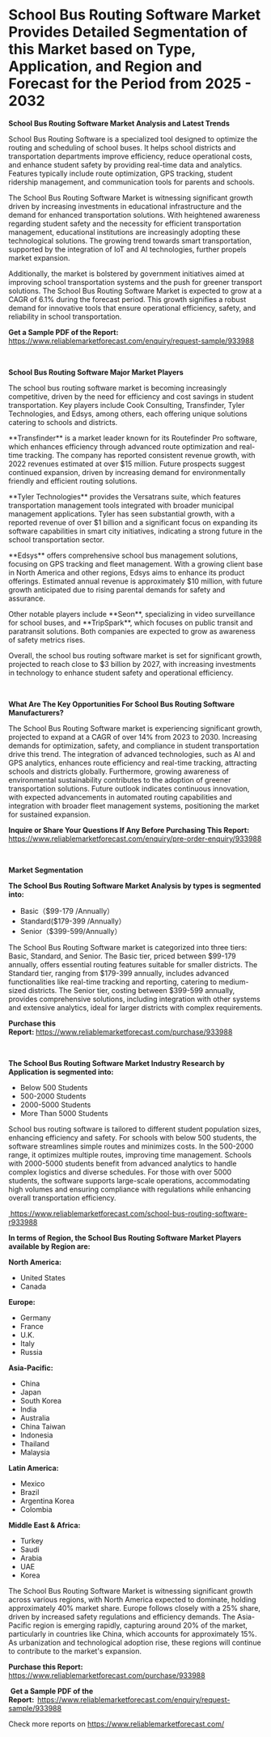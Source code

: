 <p><h1>School Bus Routing Software Market Provides Detailed Segmentation of this Market based on Type, Application, and Region and Forecast for the Period from 2025 - 2032</h1></p><p><strong>School Bus Routing Software Market Analysis and Latest Trends</strong></p>
<p><p>School Bus Routing Software is a specialized tool designed to optimize the routing and scheduling of school buses. It helps school districts and transportation departments improve efficiency, reduce operational costs, and enhance student safety by providing real-time data and analytics. Features typically include route optimization, GPS tracking, student ridership management, and communication tools for parents and schools.</p><p>The School Bus Routing Software Market is witnessing significant growth driven by increasing investments in educational infrastructure and the demand for enhanced transportation solutions. With heightened awareness regarding student safety and the necessity for efficient transportation management, educational institutions are increasingly adopting these technological solutions. The growing trend towards smart transportation, supported by the integration of IoT and AI technologies, further propels market expansion. </p><p>Additionally, the market is bolstered by government initiatives aimed at improving school transportation systems and the push for greener transport solutions. The School Bus Routing Software Market is expected to grow at a CAGR of 6.1% during the forecast period. This growth signifies a robust demand for innovative tools that ensure operational efficiency, safety, and reliability in school transportation.</p></p>
<p><strong>Get a Sample PDF of the Report:&nbsp;</strong> <a href="https://www.reliablemarketforecast.com/enquiry/request-sample/933988?utm_campaign=2202&utm_medium=2&utm_source=Github&utm_content=ia&utm_term=07032025&utm_id=school-bus-routing-software">https://www.reliablemarketforecast.com/enquiry/request-sample/933988</a></p>
<p>&nbsp;</p>
<p><strong>School Bus Routing Software Major Market Players</strong></p>
<p><p>The school bus routing software market is becoming increasingly competitive, driven by the need for efficiency and cost savings in student transportation. Key players include Cook Consulting, Transfinder, Tyler Technologies, and Edsys, among others, each offering unique solutions catering to schools and districts.</p><p>**Transfinder** is a market leader known for its Routefinder Pro software, which enhances efficiency through advanced route optimization and real-time tracking. The company has reported consistent revenue growth, with 2022 revenues estimated at over $15 million. Future prospects suggest continued expansion, driven by increasing demand for environmentally friendly and efficient routing solutions.</p><p>**Tyler Technologies** provides the Versatrans suite, which features transportation management tools integrated with broader municipal management applications. Tyler has seen substantial growth, with a reported revenue of over $1 billion and a significant focus on expanding its software capabilities in smart city initiatives, indicating a strong future in the school transportation sector.</p><p>**Edsys** offers comprehensive school bus management solutions, focusing on GPS tracking and fleet management. With a growing client base in North America and other regions, Edsys aims to enhance its product offerings. Estimated annual revenue is approximately $10 million, with future growth anticipated due to rising parental demands for safety and assurance.</p><p>Other notable players include **Seon**, specializing in video surveillance for school buses, and **TripSpark**, which focuses on public transit and paratransit solutions. Both companies are expected to grow as awareness of safety metrics rises.</p><p>Overall, the school bus routing software market is set for significant growth, projected to reach close to $3 billion by 2027, with increasing investments in technology to enhance student safety and operational efficiency.</p></p>
<p>&nbsp;</p>
<p><strong>What Are The Key Opportunities For School Bus Routing Software Manufacturers?</strong></p>
<p><p>The School Bus Routing Software market is experiencing significant growth, projected to expand at a CAGR of over 14% from 2023 to 2030. Increasing demands for optimization, safety, and compliance in student transportation drive this trend. The integration of advanced technologies, such as AI and GPS analytics, enhances route efficiency and real-time tracking, attracting schools and districts globally. Furthermore, growing awareness of environmental sustainability contributes to the adoption of greener transportation solutions. Future outlook indicates continuous innovation, with expected advancements in automated routing capabilities and integration with broader fleet management systems, positioning the market for sustained expansion.</p></p>
<p><strong>Inquire or Share Your Questions If Any Before Purchasing This Report:</strong> <a href="https://www.reliablemarketforecast.com/enquiry/pre-order-enquiry/933988?utm_campaign=2202&utm_medium=2&utm_source=Github&utm_content=ia&utm_term=07032025&utm_id=school-bus-routing-software">https://www.reliablemarketforecast.com/enquiry/pre-order-enquiry/933988</a></p>
<p>&nbsp;</p>
<p><strong>Market Segmentation</strong></p>
<p><strong>The School Bus Routing Software Market Analysis by types is segmented into:</strong></p>
<p><ul><li>Basic（$99-179 /Annually）</li><li>Standard($179-399 /Annually）</li><li>Senior（$399-599/Annually）</li></ul></p>
<p><p>The School Bus Routing Software market is categorized into three tiers: Basic, Standard, and Senior. The Basic tier, priced between $99-179 annually, offers essential routing features suitable for smaller districts. The Standard tier, ranging from $179-399 annually, includes advanced functionalities like real-time tracking and reporting, catering to medium-sized districts. The Senior tier, costing between $399-599 annually, provides comprehensive solutions, including integration with other systems and extensive analytics, ideal for larger districts with complex requirements.</p></p>
<p><strong>Purchase this Report:&nbsp;</strong><a href="https://www.reliablemarketforecast.com/purchase/933988?utm_campaign=2202&utm_medium=2&utm_source=Github&utm_content=ia&utm_term=07032025&utm_id=school-bus-routing-software">https://www.reliablemarketforecast.com/purchase/933988</a></p>
<p>&nbsp;</p>
<p><strong>The School Bus Routing Software Market Industry Research by Application is segmented into:</strong></p>
<p><ul><li>Below 500 Students</li><li>500-2000 Students</li><li>2000-5000 Students</li><li>More Than 5000 Students</li></ul></p>
<p><p>School bus routing software is tailored to different student population sizes, enhancing efficiency and safety. For schools with below 500 students, the software streamlines simple routes and minimizes costs. In the 500-2000 range, it optimizes multiple routes, improving time management. Schools with 2000-5000 students benefit from advanced analytics to handle complex logistics and diverse schedules. For those with over 5000 students, the software supports large-scale operations, accommodating high volumes and ensuring compliance with regulations while enhancing overall transportation efficiency.</p></p>
<p><a href="https://www.reliablemarketforecast.com/school-bus-routing-software-r933988?utm_campaign=2202&utm_medium=2&utm_source=Github&utm_content=ia&utm_term=07032025&utm_id=school-bus-routing-software">&nbsp;https://www.reliablemarketforecast.com/school-bus-routing-software-r933988</a></p>
<p><strong>In terms of Region, the School Bus Routing Software Market Players available by Region are:</strong></p>
<p>
    <p> <strong> North America: </strong>
        <ul>
            <li>United States</li>
            <li>Canada</li>
        </ul>
        </p> 
    <p> <strong> Europe: </strong>
        <ul>
            <li>Germany</li>
            <li>France</li>
            <li>U.K.</li>
            <li>Italy</li>
            <li>Russia</li>
        </ul>
        </p> 
    <p> <strong> Asia-Pacific: </strong>
        <ul>
            <li>China</li>
            <li>Japan</li>
            <li>South Korea</li>
            <li>India</li>
            <li>Australia</li>
            <li>China Taiwan</li>
            <li>Indonesia</li>
            <li>Thailand</li>
            <li>Malaysia</li>
        </ul>
        </p> 
    <p> <strong> Latin America: </strong>
        <ul>
            <li>Mexico</li>
            <li>Brazil</li>
            <li>Argentina Korea</li>
            <li>Colombia</li>
        </ul>
        </p> 
    <p> <strong> Middle East & Africa: </strong>
        <ul>
            <li>Turkey</li>
            <li>Saudi</li>
            <li>Arabia</li>
            <li>UAE</li>
            <li>Korea</li>
        </ul>
    </p>
    </p>
<p><p>The School Bus Routing Software Market is witnessing significant growth across various regions, with North America expected to dominate, holding approximately 40% market share. Europe follows closely with a 25% share, driven by increased safety regulations and efficiency demands. The Asia-Pacific region is emerging rapidly, capturing around 20% of the market, particularly in countries like China, which accounts for approximately 15%. As urbanization and technological adoption rise, these regions will continue to contribute to the market's expansion.</p></p>
<p><strong>Purchase this Report: </strong><a href="https://www.reliablemarketforecast.com/purchase/933988?utm_campaign=2202&utm_medium=2&utm_source=Github&utm_content=ia&utm_term=07032025&utm_id=school-bus-routing-software">https://www.reliablemarketforecast.com/purchase/933988</a></p>
<p>&nbsp;<strong>Get a Sample PDF of the Report:&nbsp;&nbsp;</strong><a href="https://www.reliablemarketforecast.com/enquiry/request-sample/933988?utm_campaign=2202&utm_medium=2&utm_source=Github&utm_content=ia&utm_term=07032025&utm_id=school-bus-routing-software">https://www.reliablemarketforecast.com/enquiry/request-sample/933988</a></p>
<p><strong></strong></p>
<p>Check more reports on <a href="https://www.reliablemarketforecast.com/?utm_campaign=2202&utm_medium=2&utm_source=Github&utm_content=ia&utm_term=07032025&utm_id=school-bus-routing-software">https://www.reliablemarketforecast.com/</a></p>